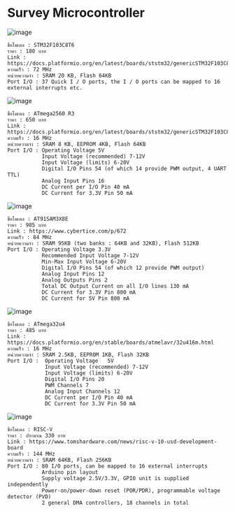 # Survey Microcontroller
   ![image](https://user-images.githubusercontent.com/98943909/153715875-74eb0829-2883-4fdb-91dc-926de33f85da.png)
     
    ชื่อโมเดล : STM32F103C8T6
    ราคา : 180 บาท
    Link : https://docs.platformio.org/en/latest/boards/ststm32/genericSTM32F103C8.html
    ความเร็ว : 72 MHz
    หน่วยความจำ : SRAM 20 KB, Flash 64KB
    Port I/O : 37 Quick I / O ports, the I / O ports can be mapped to 16 external interrupts etc.
    
   ![image](https://user-images.githubusercontent.com/98943909/153723456-93e2c817-4a7f-416c-b659-5f4260590727.png)
    
    ชื่อโมเดล : ATmega2560 R3
    ราคา : 650 บาท
    Link : https://docs.platformio.org/en/latest/boards/ststm32/genericSTM32F103C8.html
    ความเร็ว : 16 MHz
    หน่วยความจำ : SRAM 8 KB, EEPROM 4KB, Flash 64KB
    Port I/O : Operating Voltage 5V
               Input Voltage (recommended) 7-12V
               Input Voltage (limits) 6-20V
               Digital I/O Pins 54 (of which 14 provide PWM output, 4 UART TTL)
               Analog Input Pins 16
               DC Current per I/O Pin 40 mA
               DC Current for 3.3V Pin 50 mA

  ![image](https://user-images.githubusercontent.com/98943909/153723812-01212ebc-22df-463c-a4f3-a77c1d017910.png)
   
    ชื่อโมเดล : AT91SAM3X8E
    ราคา : 985 บาท
    Link : https://www.cybertice.com/p/672
    ความเร็ว : 84 MHz
    หน่วยความจำ : SRAM 95KB (two banks : 64KB and 32KB), Flash 512KB
    Port I/O : Operating Voltage 3.3V
               Recommended Input Voltage 7-12V
               Min-Max Input Voltage 6-20V
               Digital I/O Pins 54 (of which 12 provide PWM output)
               Analog Input Pins 12
               Analog Outputs Pins 2
               Total DC Output Current on all I/O lines 130 mA
               DC Current for 3.3V Pin 800 mA
               DC Current for 5V Pin 800 mA
   
   ![image](https://user-images.githubusercontent.com/98943909/153724503-1c81595c-8a00-4221-8a7a-0fdc2029cbc5.png)

    ชื่อโมเดล : ATmega32u4
    ราคา : 485 บาท
    Link : https://docs.platformio.org/en/stable/boards/atmelavr/32u416m.html
    ความเร็ว : 16 MHz
    หน่วยความจำ : SRAM 2.5KB, EEPROM 1KB, Flash 32KB
    Port I/O :  Operating Voltage	5V
                Input Voltage (recommended) 7-12V
                Input Voltage (limits) 6-20V
                Digital I/O Pins 20
                PWM Channels 7
                Analog Input Channels 12
                DC Current per I/O Pin 40 mA
                DC Current for 3.3V Pin 50 mA
                
   ![image](https://user-images.githubusercontent.com/98943909/153724669-7ab6ebe4-8a26-4d00-bd4b-636b4a86b80a.png)

    ชื่อโมเดล : RISC-V
    ราคา : ประมาณ 330 บาท
    Link : https://www.tomshardware.com/news/risc-v-10-usd-development-board
    ความเร็ว : 144 MHz
    หน่วยความจำ : SRAM 64KB, Flash 256KB
    Port I/O : 80 I/O ports, can be mapped to 16 external interrupts
               Arduino pin layout
               Supply voltage 2.5V/3.3V, GPIO unit is supplied independently
               Power-on/power-down reset (POR/PDR), programmable voltage detector (PVD) 
               2 general DMA controllers, 18 channels in total
    
